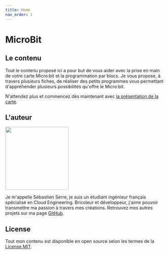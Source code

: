 ```yaml
---
title: Home
nav_order: 1
---
```


# MicroBit

## Le contenu

Tout le contenu proposé ici a pour but de vous aider avec la prise en main de votre carte Micro:bit et la programmation par blocs. Je vous propose, à travers plusieurs fiches, de réaliser des petits programmes vous permettant d'appréhender plusieurs possibilités qu'offre le Micro:bit.

N'attendez plus et commencez dès maintenant avec [la présentation de la carte](https://serresebastien.github.io/Micro-Bit/docs/presentation-de-la-carte.html).

## L'auteur

<img src="https://scontent-cdt1-1.xx.fbcdn.net/v/t1.0-9/47141766_2202391933104753_7331164498851528704_n.jpg?_nc_cat=108&_nc_ht=scontent-cdt1-1.xx&oh=876667b17b183c3401ef1014d649be7d&oe=5CD7E1F3" width="200px">

Je m'appelle Sébastien Serre, je suis un étudiant ingénieur français spécialisé en Cloud Engineering. Bricoleur et développeur, j'aime pouvoir transmettre ma passion à travers mes créations. Retrouvez mes autres projets sur ma page [GitHub](https://github.com/serresebastien).

## License

Tout mon contenu est disponible en open source selon les termes de la [License MIT](http://opensource.org/licenses/MIT).
